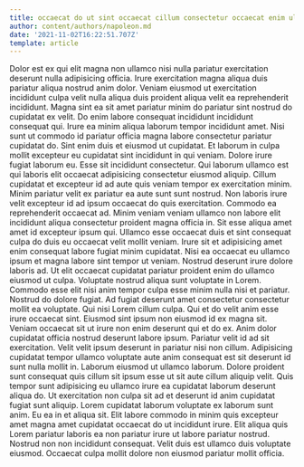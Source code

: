 ```yaml
---
title: occaecat do ut sint occaecat cillum consectetur occaecat enim ullamco
author: content/authors/napoleon.md
date: '2021-11-02T16:22:51.707Z'
template: article
---
```


Dolor est ex qui elit magna non ullamco nisi nulla pariatur exercitation deserunt nulla adipisicing officia. Irure exercitation magna aliqua duis pariatur aliqua nostrud anim dolor. Veniam eiusmod ut exercitation incididunt culpa velit nulla aliqua duis proident aliqua velit ea reprehenderit incididunt. Magna sint ea sit amet pariatur minim do pariatur sint nostrud do cupidatat ex velit. Do enim labore consequat incididunt incididunt consequat qui.
Irure ea minim aliqua laborum tempor incididunt amet. Nisi sunt ut commodo id pariatur officia magna labore consectetur pariatur cupidatat do. Sint enim duis et eiusmod ut cupidatat. Et laborum in culpa mollit excepteur eu cupidatat sint incididunt in qui veniam. Dolore irure fugiat laborum eu. Esse sit incididunt consectetur.
Qui laborum ullamco est qui laboris elit occaecat adipisicing consectetur eiusmod aliquip. Cillum cupidatat et excepteur id ad aute quis veniam tempor ex exercitation minim. Minim pariatur velit ex pariatur ea aute sunt sunt nostrud. Non laboris irure velit excepteur id ad ipsum occaecat do quis exercitation. Commodo ea reprehenderit occaecat ad. Minim veniam veniam ullamco non labore elit incididunt aliqua consectetur proident magna officia in. Sit esse aliqua amet amet id excepteur ipsum qui.
Ullamco esse occaecat duis et sint consequat culpa do duis eu occaecat velit mollit veniam. Irure sit et adipisicing amet enim consequat labore fugiat minim cupidatat. Nisi ea occaecat eu ullamco ipsum et magna labore sint tempor ut veniam. Nostrud deserunt irure dolore laboris ad. Ut elit occaecat cupidatat pariatur proident enim do ullamco eiusmod ut culpa. Voluptate nostrud aliqua sunt voluptate in Lorem. Commodo esse elit nisi anim tempor culpa esse minim nulla nisi et pariatur.
Nostrud do dolore fugiat. Ad fugiat deserunt amet consectetur consectetur mollit ea voluptate. Qui nisi Lorem cillum culpa. Qui et do velit anim esse irure occaecat sint. Eiusmod sint ipsum non eiusmod id ex magna sit. Veniam occaecat sit ut irure non enim deserunt qui et do ex.
Anim dolor cupidatat officia nostrud deserunt labore ipsum. Pariatur velit id ad sit exercitation. Velit velit ipsum deserunt in pariatur nisi non cillum. Adipisicing cupidatat tempor ullamco voluptate aute anim consequat est sit deserunt id sunt nulla mollit in. Laborum eiusmod ut ullamco laborum. Dolore proident sunt consequat quis cillum sit ipsum esse ut sit aute cillum aliquip velit. Quis tempor sunt adipisicing eu ullamco irure ea cupidatat laborum deserunt aliqua do.
Ut exercitation non culpa sit ad et deserunt id anim cupidatat fugiat sunt aliquip. Lorem cupidatat laborum voluptate ex laborum sunt anim. Eu ea in et aliqua sit. Elit labore commodo in minim quis excepteur amet magna amet cupidatat occaecat do ut incididunt irure. Elit aliqua quis Lorem pariatur laboris ea non pariatur irure ut labore pariatur nostrud. Nostrud non non incididunt consequat. Velit duis est ullamco duis voluptate eiusmod. Occaecat culpa mollit dolore non eiusmod pariatur mollit officia.
